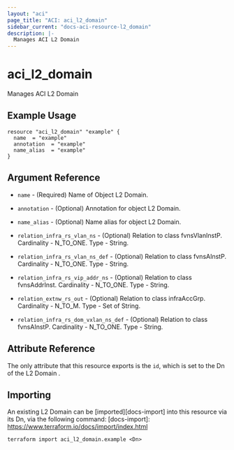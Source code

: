 ```yaml
---
layout: "aci"
page_title: "ACI: aci_l2_domain"
sidebar_current: "docs-aci-resource-l2_domain"
description: |-
  Manages ACI L2 Domain
---
```


# aci_l2_domain #
Manages ACI L2 Domain

## Example Usage ##

```hcl
resource "aci_l2_domain" "example" {
  name  = "example"
  annotation  = "example"
  name_alias  = "example"
}
```
## Argument Reference ##
* `name` - (Required) Name of Object L2 Domain.
* `annotation` - (Optional) Annotation for object L2 Domain.
* `name_alias` - (Optional) Name alias for object L2 Domain.

* `relation_infra_rs_vlan_ns` - (Optional) Relation to class fvnsVlanInstP. Cardinality - N_TO_ONE. Type - String.
                
* `relation_infra_rs_vlan_ns_def` - (Optional) Relation to class fvnsAInstP. Cardinality - N_TO_ONE. Type - String.
                
* `relation_infra_rs_vip_addr_ns` - (Optional) Relation to class fvnsAddrInst. Cardinality - N_TO_ONE. Type - String.
                
* `relation_extnw_rs_out` - (Optional) Relation to class infraAccGrp. Cardinality - N_TO_M. Type - Set of String.
                
* `relation_infra_rs_dom_vxlan_ns_def` - (Optional) Relation to class fvnsAInstP. Cardinality - N_TO_ONE. Type - String.
                


## Attribute Reference

The only attribute that this resource exports is the `id`, which is set to the Dn of the L2 Domain .

## Importing ##

An existing L2 Domain can be [imported][docs-import] into this resource via its Dn, via the following command:
[docs-import]: https://www.terraform.io/docs/import/index.html


```
terraform import aci_l2_domain.example <Dn>
```